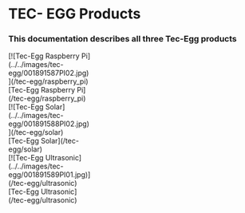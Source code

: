 # TEC- EGG Products

### This documentation describes all three Tec-Egg products

<div markdown="span" class="float-container text-center">
  <div markdown="span" class="pull-left slight-padding" style="width: 33%">
    [![Tec-Egg Raspberry Pi](../../images/tec-egg/001891587PI02.jpg)](/tec-egg/raspberry_pi)
    <br>
    [Tec-Egg Raspberry Pi](/tec-egg/raspberry_pi)
  </div>
  <div markdown="span" class="pull-left slight-padding" style="width: 33%">
    [![Tec-Egg Solar](../../images/tec-egg/001891588PI02.jpg)](/tec-egg/solar)
    <br>
    [Tec-Egg Solar](/tec-egg/solar)
  </div>
  <div markdown="span" class="pull-left slight-padding" style="width: 33%">
    [![Tec-Egg Ultrasonic](../../images/tec-egg/001891589PI01.jpg)](/tec-egg/ultrasonic)
    <br>
    [Tec-Egg Ultrasonic](/tec-egg/ultrasonic)
  </div>
</div>


